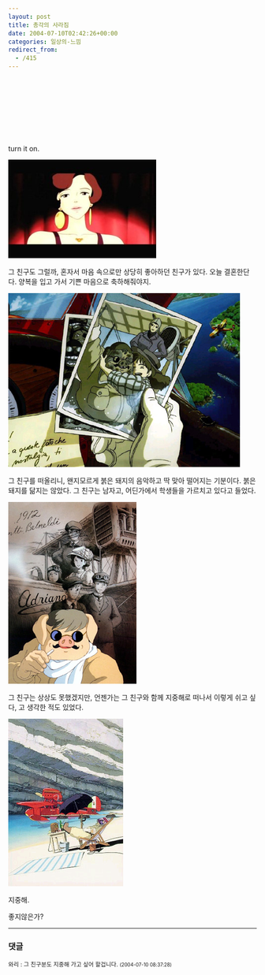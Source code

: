 ```yaml
---
layout: post
title: 총각의 사라짐
date: 2004-07-10T02:42:26+00:00
categories: 일상의-느낌
redirect_from:
  - /415
---
```


turn it on. <embed src="mms://wm-001.cafe24.com/jinto/porco-rosso01.asf" ></embed>

![ ](/assets/media/logs_archives_20031207-202657.jpg)

그 친구도 그럴까, 혼자서 마음 속으로만 상당히 좋아하던 친구가 있다. 오늘 결혼한단다. 양복을 입고 가서 기쁜 마음으로 축하해줘야지.

![ ](/assets/media/photo_hongdon_porco-end.jpg)

그 친구를 떠올리니, 왠지모르게 붉은 돼지의 음악하고 딱 맞아 떨어지는 기분이다. 붉은 돼지를 닮지는 않았다. 그 친구는 남자고, 어딘가에서 학생들을 가르치고 있다고 들었다.

![ ](/assets/media/photo_hongdon_porco03.jpg)

그 친구는 상상도 못했겠지만, 언젠가는 그 친구와 함께 지중해로 떠나서 이렇게 쉬고 싶다, 고 생각한 적도 있었다.

![ ](/assets/media/photo_hongdon_porco07.jpg)

지중해.

좋지않은가?

* * *

### 댓글



<!--- cmt:774 --->
<!--- mail: --->
<!--- parent:0 --->

<small class=comment>와리 : 그 친구분도 지중해 가고 싶어 할겁니다. <small>(2004-07-10 08:37:28)</small></small>

